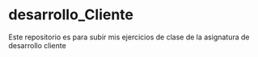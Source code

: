 # desarrollo_Cliente

Este repositorio es para subir mis ejercicios de clase de la asignatura de desarrollo cliente
